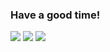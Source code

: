 ### Have a good time!
![](http://github-profile-summary-cards.vercel.app/api/cards/profile-details?username=RedFoxAT&theme=github_dark)
![](http://github-profile-summary-cards.vercel.app/api/cards/stats?username=RedFoxAT&theme=github_dark)
![](http://github-profile-summary-cards.vercel.app/api/cards/productive-time?username=RedFoxAT&theme=github_dark&utcOffset=3)


<!--
**RedFoxAT/RedFoxAT** is a ✨ _special_ ✨ repository because its `README.md` (this file) appears on your GitHub profile.

Here are some ideas to get you started:

- 🔭 I’m currently working on ...
- 🌱 I’m currently learning ...
- 👯 I’m looking to collaborate on ...
- 🤔 I’m looking for help with ...
- 💬 Ask me about ...
- 📫 How to reach me: ...
- 😄 Pronouns: ...
- ⚡ Fun fact: ...
[![Anurag's GitHub stats](https://github-readme-stats.vercel.app/api?username=RedFoxAT)](https://github.com/anuraghazra/github-readme-stats)

-->
